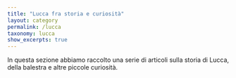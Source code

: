 ```yaml
---
title: "Lucca fra storia e curiosità"
layout: category
permalink: /lucca
taxonomy: lucca
show_excerpts: true
---
```


In questa sezione abbiamo raccolto una serie di articoli sulla storia di Lucca, della balestra e altre piccole curiosità.
